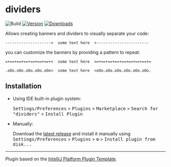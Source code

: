 # dividers

![Build](https://github.com/p0las/dividers/workflows/Build/badge.svg)
[![Version](https://img.shields.io/jetbrains/plugin/v/PLUGIN_ID.svg)](https://plugins.jetbrains.com/plugin/PLUGIN_ID)
[![Downloads](https://img.shields.io/jetbrains/plugin/d/PLUGIN_ID.svg)](https://plugins.jetbrains.com/plugin/PLUGIN_ID)

<!-- Plugin description -->
Allows creating banners and dividers to visually separate your code:  

`--------------------<  some text here  >-----------------------`

you can customize the banners by providing a pattern to repeat:  

`=+==+==+==+==+==+==+<  some text here  >=+==+==+==+==+==+==+==+=`

`.oOo.oOo.oOo.oOo.oOo<  some text here  >oOo.oOo.oOo.oOo.oOo.oOo.`

 
<!-- Plugin description end -->

## Installation

- Using IDE built-in plugin system:
  
  <kbd>Settings/Preferences</kbd> > <kbd>Plugins</kbd> > <kbd>Marketplace</kbd> > <kbd>Search for "dividers"</kbd> >
  <kbd>Install Plugin</kbd>
  
- Manually:

  Download the [latest release](https://github.com/p0las/dividers/releases/latest) and install it manually using
  <kbd>Settings/Preferences</kbd> > <kbd>Plugins</kbd> > <kbd>⚙️</kbd> > <kbd>Install plugin from disk...</kbd>


---
Plugin based on the [IntelliJ Platform Plugin Template][template].

[template]: https://github.com/JetBrains/intellij-platform-plugin-template
